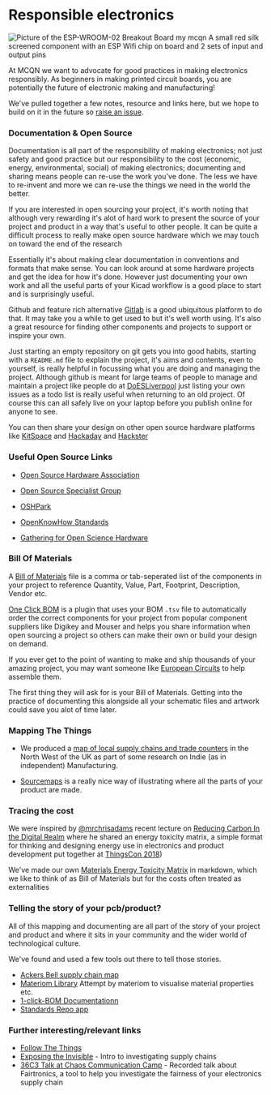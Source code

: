 # Responsible electronics

![Picture of the ESP-WROOM-02 Breakout Board my mcqn A small red silk screened component with an ESP Wifi chip on board and 2 sets of input and output pins](https://mcqn.com/images/esp-wroom-02-breakoug.png)

At MCQN we want to advocate for good practices in making electronics responsibly. As beginners in making printed circuit boards, you are potentially the future of electronic making and manufacturing!

We've pulled together a few notes, resource and links here, but we hope to build on it in the future so [raise an issue](https://github.com/mcqn/my-first-pcb/issues).

### Documentation & Open Source

Documentation is all part of the responsibility of making electronics; not just safety and good practice  but our responsibility to the cost (economic, energy, environmental, social) of making electronics; documenting and sharing means people can re-use the work you've done. The less we have to re-invent and more we can re-use the things we need in the world the better.

If you are interested in open sourcing your project, it's worth noting that although very rewarding it's alot of hard work to present the source of your project and product in a way that's useful to other people. It can be quite a difficult process to really make open source hardware which we may touch on toward the end of the research

Essentially it's about making clear documentation in conventions and formats that make sense. You can look around at some hardware projects and get the idea for how it's done. However just documenting your own work and all the useful parts of your Kicad workflow is a good place to start and is surprisingly useful.

Github and feature rich alternative  [Gitlab](https://gitlab.com/) is a good ubiquitous platform to do that. It may take you a while to get used to but it's well worth using. It's also a great resource for finding other components and projects to support or inspire your own.

Just starting an empty repository on git gets you into good habits, starting with a `README.md` file to explain the project, it's aims and contents, even to yourself, is really  helpful in focussing what you are doing and managing the project. Although github is meant for large teams of people to manage and maintain a project like people do at [DoESLiverpool](github.com/DoESLiverpool/somebody-should/issues/) just listing your own issues as a todo list is really useful when returning to an old project. Of course this can all safely live on your laptop before you publish online for anyone to see.

You can then share your design on other open source hardware platforms like [KitSpace](https://kitspace.org/) and [Hackaday](https://hackaday.com/) and [Hackster](https://www.hackster.io/)

### Useful Open Source Links

 * [Open Source Hardware Association ](https://www.oshwa.org/)
 * [Open Source Specialist Group](https://ossg.bcs.org/blog/category/hardware/oshug/)
 * [OSHPark](https://blog.oshpark.com)

 * [OpenKnowHow Standards](https://app.standardsrepo.com/MakerNetAlliance/OpenKnowHow/wiki)
 * [Gathering for Open Science Hardware](https://forum.openhardware.science/)


### Bill Of Materials

A [Bill of Materials](https://github.com/cheapjack/RF-Craft/blob/master/board/RF-Craft_BoM.csv) file is a comma or tab-seperated list of the components in your project to reference  Quantity, Value, Part, Footprint, Description, Vendor etc.

[One Click BOM](https://kitspace.org/1-click-bom/) is a plugin that uses your BOM `.tsv` file to automatically order the correct components for your project from popular component suppliers like Digikey and Mouser and helps you share information when open sourcing a project so others can make their own or build your design on demand.

If you ever get to the point of wanting to make and ship thousands of your amazing project, you may want someone like [European Circuits](https://european-circuits.co.uk/) to help assemble them.

The first thing they will ask for is your Bill of Materials. Getting into the practice of documenting this alongside all your schematic files and artwork could save you alot of time later.


### Mapping The Things

 * We produced a [map of local supply chains and trade counters](https://indie.mcqn.com/map) in the North West of the UK as part of some research on Indie (as in independent) Manufacturing.

 * [Sourcemaps](https://open.sourcemap.com/user/5e53f17738e818071948103d) is a really nice way of illustrating where all the parts of your product are made.

### Tracing the cost

We were inspired by  [@mrchrisadams](https://twitter.com/mrchrisadams) recent lecture on [Reducing Carbon In the Digital Realm](https://docs.google.com/presentation/d/1_uTPiW5aMCwFhZcpLDxjY-AQMgDmHIyUEZQQ-G6XXq8/edit#slide=id.g5d9e2f62d2_0_42) where he shared an energy toxicity matrix, a simple format for thinking and designing energy use in electronics and product development put together at [ThingsCon 2018](thingscon2018.productscience.net))

We've made our own [Materials Energy Toxicity Matrix](MET-Matrix.md) in markdown, which we like to think of as Bill of Materials but for the costs often treated as externalities

### Telling the story of your pcb/product?

All of this mapping and documenting are all part of the story of your project and product and where it sits in your community and the wider world of technological culture.

We've found and used a few tools out there to tell those stories.
 * [Ackers Bell supply chain map](https://open.sourcemap.com/maps/585e9cfa396e750727dae6bf)
 * [Materiom Library](https://materiom.org/visualise) Attempt by materiom to visualise material properties etc.
 * [1-click-BOM Documentationn](https://github.com/kitspace/1clickBOM)
 * [Standards Repo app](https://app.standardsrepo.com/MakerNetAlliance/OpenKnowHow/wiki)


### Further interesting/relevant links

 * [Follow The Things](http://www.followthethings.com/)
 * [Exposing the Invisible](https://kit.exposingtheinvisible.org/what/supply-chain.html) - Intro to investigating supply chains
 * [36C3 Talk at Chaos Communication Camp](https://media.ccc.de/v/36c3-10592-fairtronics) - Recorded talk about Fairtronics, a tool to help you investigate the fairness of your electronics supply chain
